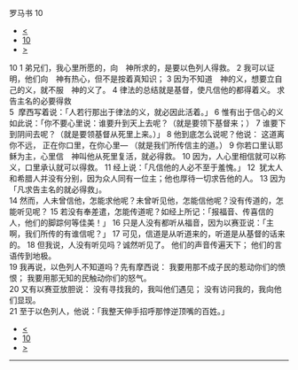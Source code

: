 ﻿





 罗马书 10




* [<](bible/ROM09.md)
* [10](bible/ROM.md)
* [>](bible/ROM11.md)



 
10 
1 弟兄们，我心里所愿的，向　神所求的，是要以色列人得救。 
2 我可以证明，他们向　神有热心，但不是按着真知识； 
3 因为不知道　神的义，想要立自己的义，就不服　神的义了。 
4 律法的总结就是基督，使凡信他的都得着义。 求告主名的必要得救  
5  摩西写着说：「人若行那出于律法的义，就必因此活着。」 
6 惟有出于信心的义如此说：「你不要心里说：谁要升到天上去呢？（就是要领下基督来；） 
7 谁要下到阴间去呢？（就是要领基督从死里上来。）」 
8 他到底怎么说呢？他说： 这道离你不远， 正在你口里，在你心里— （就是我们所传信主的道。） 
9 你若口里认耶稣为主，心里信　神叫他从死里复活，就必得救。 
10 因为，人心里相信就可以称义，口里承认就可以得救。 
11 经上说：「凡信他的人必不至于羞愧。」 
12  犹太人和希腊人并没有分别，因为众人同有一位主；他也厚待一切求告他的人。 
13 因为「凡求告主名的就必得救」。  
14 然而，人未曾信他，怎能求他呢？未曾听见他，怎能信他呢？没有传道的，怎能听见呢？ 
15 若没有奉差遣，怎能传道呢？如经上所记：「报福音、传喜信的人，他们的脚踪何等佳美！」 
16 只是人没有都听从福音，因为以赛亚说：「主啊，我们所传的有谁信呢？」 
17 可见，信道是从听道来的，听道是从基督的话来的。 
18 但我说，人没有听见吗？诚然听见了。 他们的声音传遍天下； 他们的言语传到地极。  
19 我再说，以色列人不知道吗？先有摩西说： 我要用那不成子民的惹动你们的愤恨； 我要用那无知的民触动你们的怒气。  
20 又有以赛亚放胆说： 没有寻找我的，我叫他们遇见； 没有访问我的，我向他们显现。  
21 至于以色列人，他说：「我整天伸手招呼那悖逆顶嘴的百姓。」 
* [<](bible/ROM09.md)
* [10](bible/ROM.md)
* [>](bible/ROM11.md)





---









